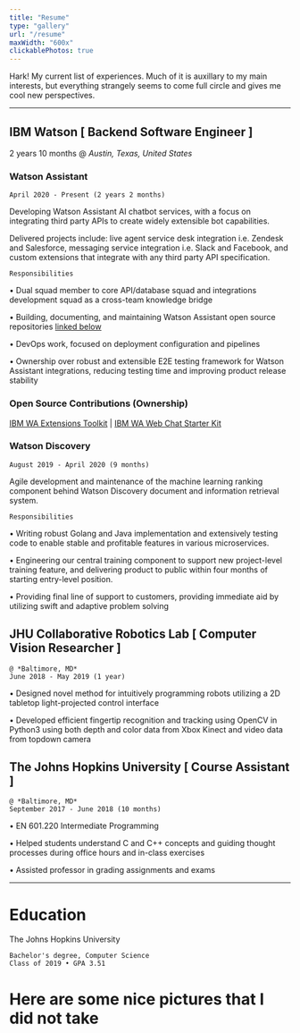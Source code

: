 ```yaml
---
title: "Resume"
type: "gallery"
url: "/resume"
maxWidth: "600x"
clickablePhotos: true
---
```


Hark! My current list of experiences. Much of it is auxillary to my main interests, but everything strangely seems to come full circle and gives me cool new perspectives.

---
## IBM Watson [ Backend Software Engineer ] 
2 years 10 months @ *Austin, Texas, United States*

### Watson Assistant
    April 2020 - Present (2 years 2 months)

Developing Watson Assistant AI chatbot services, with a focus on integrating
third party APIs to create widely extensible bot capabilities.

Delivered projects include: live agent service desk integration i.e. Zendesk and
Salesforce, messaging service integration i.e. Slack and Facebook, and
custom extensions that integrate with any third party API specification.

`Responsibilities`

• Dual squad member to core API/database squad and integrations
development squad as a cross-team knowledge bridge

• Building, documenting, and maintaining Watson Assistant open source
repositories [linked below](#open-source-contributions-ownership)

• DevOps work, focused on deployment configuration and pipelines

• Ownership over robust and extensible E2E testing framework for Watson
Assistant integrations, reducing testing time and improving product release
stability

### Open Source Contributions (Ownership)
[IBM WA Extensions Toolkit](https://github.com/watson-developer-cloud/assistant-toolkit) | 
[IBM WA Web Chat Starter Kit](https://github.com/jeesooxkim/assistant-web-chat-service-desk-starter)

### Watson Discovery
    August 2019 - April 2020 (9 months)

Agile development and maintenance of the machine learning ranking
component behind Watson Discovery document and information retrieval
system.

`Responsibilities`

• Writing robust Golang and Java implementation and extensively testing code
to enable stable and profitable features in various microservices.

• Engineering our central training component to support new project-level
training feature, and delivering product to public within four months of starting
entry-level position.

• Providing final line of support to customers, providing immediate aid by
utilizing swift and adaptive problem solving

## JHU Collaborative Robotics Lab [ Computer Vision Researcher ] 
    @ *Baltimore, MD*
    June 2018 - May 2019 (1 year)

• Designed novel method for intuitively programming robots utilizing a 2D tabletop light-projected control interface

• Developed efficient fingertip recognition and tracking using OpenCV in Python3
using both depth and color data from Xbox Kinect and video data from topdown camera

## The Johns Hopkins University [ Course Assistant ] 
    @ *Baltimore, MD*
    September 2017 - June 2018 (10 months)

• EN 601.220 Intermediate Programming

• Helped students understand C and C++ concepts and guiding thought
processes during office hours and in-class exercises

• Assisted professor in grading assignments and exams

---

# Education
The Johns Hopkins University

    Bachelor's degree, Computer Science
    Class of 2019 • GPA 3.51

# Here are some nice pictures that I did not take